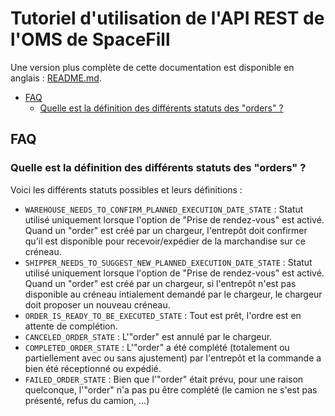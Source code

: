# Tutoriel d'utilisation de l'API REST de l'OMS de SpaceFill

Une version plus complète de cette documentation est disponible en anglais : [README.md](README.md).

* [FAQ](#faq)
  * [Quelle est la définition des différents statuts des "orders" ?](#quelle-est-la-définition-des-différents-statuts-des-"orders"-?)

## FAQ

### Quelle est la définition des différents statuts des "orders" ?

Voici les différents statuts possibles et leurs définitions :

- `WAREHOUSE_NEEDS_TO_CONFIRM_PLANNED_EXECUTION_DATE_STATE` : Statut utilisé uniquement lorsque l'option de "Prise de rendez-vous" est activé.<br />
  Quand un "order" est créé par un chargeur, l'entrepôt doit confirmer qu'il est disponible pour recevoir/expédier de la marchandise sur ce créneau.
- `SHIPPER_NEEDS_TO_SUGGEST_NEW_PLANNED_EXECUTION_DATE_STATE` : Statut utilisé uniquement lorsque l'option de "Prise de rendez-vous" est activé.<br />
  Quand un "order" est créé par un chargeur, si l'entrepôt n'est pas disponible au créneau intialement demandé par le chargeur, le chargeur doit proposer un nouveau créneau.
- `ORDER_IS_READY_TO_BE_EXECUTED_STATE` : Tout est prêt, l'ordre est en attente de complétion.
- `CANCELED_ORDER_STATE` : L'"order" est annulé par le chargeur.
- `COMPLETED_ORDER_STATE` : L'"order" a été complété (totalement ou partiellement avec ou sans ajustement) par l'entrepôt et la commande a bien été réceptionné ou expédié.
- `FAILED_ORDER_STATE` : Bien que l'"order" était prévu, pour une raison quelconque, l'"order" n'a pas pu être complété (le camion ne s'est pas présenté, refus du camion, ...)

